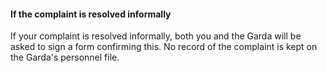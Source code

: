 ####  **If the complaint is resolved informally**

If your complaint is resolved informally, both you and the Garda will be asked
to sign a form confirming this. No record of the complaint is kept on the
Garda's personnel file.
